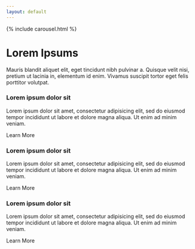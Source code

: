 ```yaml
---
layout: default
---
```


{% include carousel.html %}

<div class="home">
  <div class="jumbotron text-center">
    <h1>Lorem Ipsums</h1>
    <p>Mauris blandit aliquet elit, eget tincidunt nibh pulvinar a. Quisque velit nisi, pretium ut lacinia in, elementum id enim. Vivamus suscipit tortor eget felis porttitor volutpat.</p>
  </div>
</div>
<div class="row">
  <div class="col-md-4">
    <h3>
      Lorem ipsum dolor sit
    </h3>
    <p>
      Lorem ipsum dolor sit amet, consectetur adipisicing elit, sed do eiusmod tempor incididunt ut labore et dolore magna aliqua. Ut enim ad minim veniam.
    </p>
    <a class="btn btn-lg btn-default"> Learn More </a>
  </div>

  <div class="col-md-4">
    <h3>
      Lorem ipsum dolor sit
    </h3>
    <p>
      Lorem ipsum dolor sit amet, consectetur adipisicing elit, sed do eiusmod tempor incididunt ut labore et dolore magna aliqua. Ut enim ad minim veniam.
    </p>
    <a class="btn btn-lg btn-default"> Learn More </a>
  </div>


  <div class="col-md-4">
    <h3>
      Lorem ipsum dolor sit
    </h3>
    <p>
      Lorem ipsum dolor sit amet, consectetur adipisicing elit, sed do eiusmod tempor incididunt ut labore et dolore magna aliqua. Ut enim ad minim veniam.
    </p>
    <a class="btn btn-lg btn-default"> Learn More </a>
  </div>
</div>
